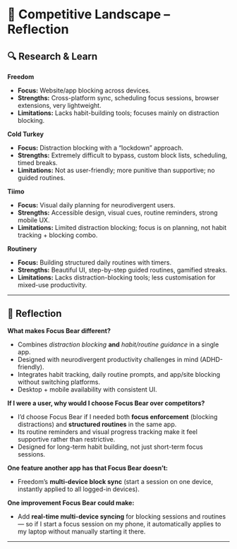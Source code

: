 # 📌 Competitive Landscape – Reflection

## 🔍 Research & Learn

**Freedom**

- **Focus:** Website/app blocking across devices.
- **Strengths:** Cross-platform sync, scheduling focus sessions, browser extensions, very lightweight.
- **Limitations:** Lacks habit-building tools; focuses mainly on distraction blocking.

**Cold Turkey**

- **Focus:** Distraction blocking with a “lockdown” approach.
- **Strengths:** Extremely difficult to bypass, custom block lists, scheduling, timed breaks.
- **Limitations:** Not as user-friendly; more punitive than supportive; no guided routines.

**Tiimo**

- **Focus:** Visual daily planning for neurodivergent users.
- **Strengths:** Accessible design, visual cues, routine reminders, strong mobile UX.
- **Limitations:** Limited distraction blocking; focus is on planning, not habit tracking + blocking combo.

**Routinery**

- **Focus:** Building structured daily routines with timers.
- **Strengths:** Beautiful UI, step-by-step guided routines, gamified streaks.
- **Limitations:** Lacks distraction-blocking tools; less customisation for mixed-use productivity.

---

## 📝 Reflection

**What makes Focus Bear different?**

- Combines _distraction blocking_ **and** _habit/routine guidance_ in a single app.
- Designed with neurodivergent productivity challenges in mind (ADHD-friendly).
- Integrates habit tracking, daily routine prompts, and app/site blocking without switching platforms.
- Desktop + mobile availability with consistent UI.

**If I were a user, why would I choose Focus Bear over competitors?**

- I’d choose Focus Bear if I needed both **focus enforcement** (blocking distractions) and **structured routines** in the same app.
- Its routine reminders and visual progress tracking make it feel supportive rather than restrictive.
- Designed for long-term habit building, not just short-term focus sessions.

**One feature another app has that Focus Bear doesn’t:**

- Freedom’s **multi-device block sync** (start a session on one device, instantly applied to all logged-in devices).

**One improvement Focus Bear could make:**

- Add **real-time multi-device syncing** for blocking sessions and routines — so if I start a focus session on my phone, it automatically applies to my laptop without manually starting it there.

---
